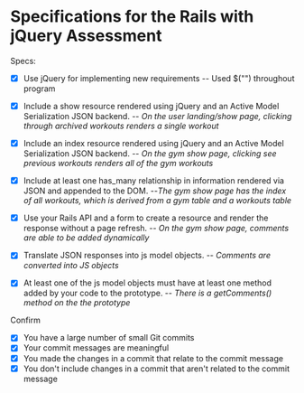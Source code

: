 # Specifications for the Rails with jQuery Assessment

Specs:
- [x] Use jQuery for implementing new requirements -- Used $("") throughout program
- [x] Include a show resource rendered using jQuery and an Active Model Serialization JSON backend. -- *On the user landing/show page, clicking through archived workouts renders a single workout*

- [x] Include an index resource rendered using jQuery and an Active Model Serialization JSON backend. -- *On the gym show page, clicking see previous workouts renders all of the gym workouts*

- [x] Include at least one has_many relationship in information rendered via JSON and appended to the DOM. --*The gym show page has the index of all workouts, which is derived from a gym table and a workouts table*

- [x] Use your Rails API and a form to create a resource and render the response without a page refresh. -- *On the gym show page, comments are able to be added dynamically*

- [x] Translate JSON responses into js model objects. -- *Comments are converted into JS objects*

- [x] At least one of the js model objects must have at least one method added by your code to the prototype. -- *There is a getComments() method on the the prototype*

Confirm
- [x] You have a large number of small Git commits 
- [x] Your commit messages are meaningful
- [x] You made the changes in a commit that relate to the commit message
- [x] You don't include changes in a commit that aren't related to the commit message
